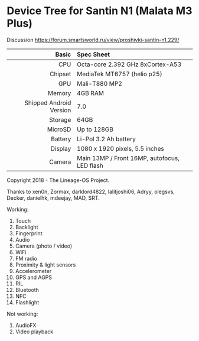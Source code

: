 Device Tree for Santin N1 (Malata M3 Plus)
===========================================

Discussion https://forum.smartsworld.ru/view/proshivki-santin-n1.229/

Basic   | Spec Sheet
-------:|:-------------------------
CPU     | Octa-core 2.392 GHz 8xCortex-A53
Chipset | MediaTek MT6757 (helio p25)
GPU     | Mali-T880 MP2
Memory  | 4GB RAM
Shipped Android Version | 7.0
Storage | 64GB
MicroSD | Up to 128GB
Battery | Li-Pol 3.2 Ah battery
Display | 1080 x 1920 pixels, 5.5 inches
Camera  | Main 13MP / Front 16MP, autofocus, LED flash

Copyright 2018 - The Lineage-OS Project.

Thanks to xen0n, Zormax, darklord4822, lalitjoshi06, Adryy, olegsvs, Decker, danielhk, mdeejay, MAD, SRT.


Working:
1. Touch
2. Backlight
3. Fingerprint
4. Audio
5. Camera (photo / video)
6. WiFi
7. FM radio
8. Proximity & light sensors
9. Accelerometer
10. GPS and AGPS
11. RIL
12. Bluetooth
13. NFC
14. Flashlight

Not working:
1. AudioFX
2. Video playback 


